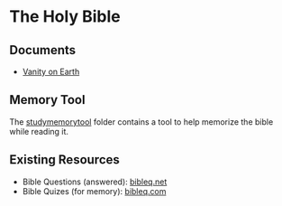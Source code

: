# The Holy Bible

## Documents
- [Vanity on Earth](documents/vanity.md)

## Memory Tool
The [studymemorytool](studymemorytool) folder contains a tool to help memorize the bible while reading it.

## Existing Resources
- Bible Questions (answered): [bibleq.net](https://bibleq.net/)
- Bible Quizes (for memory): [bibleq.com](https://bibleq.com/)
